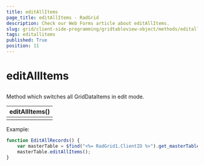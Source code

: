 ```yaml
---
title: editAllItems
page_title: editAllItems - RadGrid
description: Check our Web Forms article about editAllItems.
slug: grid/client-side-programming/gridtableview-object/methods/editallitems
tags: editallitems
published: True
position: 11
---
```


# editAllItems



## 

Method which switches all GridDataItems in edit mode.


|  **editAllItems()**  |
| ------ |
||

Example:

````JavaScript
function EditAllRecords() {
    var masterTable = $find("<%= RadGrid1.ClientID %>").get_masterTableView();
    masterTable.editAllItems();
}  
````


